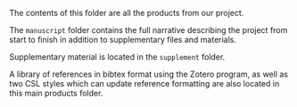 The contents of this folder are all the products from our project.

The `manuscript` folder contains the full narrative describing the project from start to finish in addition to supplementary files and materials. 

Supplementary material is located in the `supplement` folder. 

A library of references in bibtex format using the Zotero program, as well as two CSL styles which can update reference formatting are also located in this main products folder.